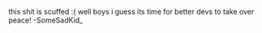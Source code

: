 this shit is scuffed :(
well boys i guess its time for better devs to take over
peace! -SomeSadKid_
